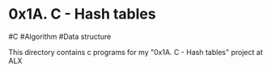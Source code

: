 # 0x1A. C - Hash tables
#C #Algorithm #Data structure

This directory contains c programs for my "0x1A. C - Hash tables" project at ALX
